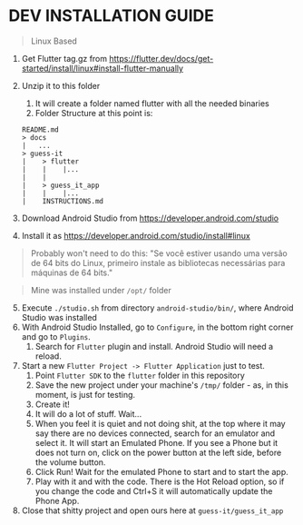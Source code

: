 # DEV INSTALLATION GUIDE

> Linux Based

1. Get Flutter tag.gz from https://flutter.dev/docs/get-started/install/linux#install-flutter-manually

2. Unzip it to this folder
   1. It will create a folder named flutter with all the needed binaries 
   2. Folder Structure at this point is:
    ```
    README.md
    > docs
    |   ...
    > guess-it
    |    > flutter
    |    |    |...
    |    |
    |    > guess_it_app
    |    |    |...
    |    INSTRUCTIONS.md
    ```

3. Download Android Studio from https://developer.android.com/studio
4. Install it as https://developer.android.com/studio/install#linux
> Probably won't need to do this: "Se você estiver usando uma versão de 64 bits do Linux, primeiro instale as bibliotecas necessárias para máquinas de 64 bits."

> Mine was installed under `/opt/` folder 
5. Execute `./studio.sh` from directory `android-studio/bin/`, where Android Studio was installed
6. With Android Studio Installed, go to `Configure`, in the bottom right corner and go to `Plugins`.
   1. Search for `Flutter` plugin and install. Android Studio will need a reload.
7. Start a new `Flutter Project -> Flutter Application` just to test.
   1. Point `Flutter SDK` to the `flutter` folder in this repository
   2. Save the new project under your machine's `/tmp/` folder - as, in this moment, is just for testing.
   3. Create it!
   4. It will do a lot of stuff. Wait...
   5. When you feel it is quiet and not doing shit, at the top where it may say there are no devices connected, search for an emulator and select it. It will start an Emulated Phone. If you see a Phone but it does not turn on, click on the power button at the left side, before the volume button.
   6. Click Run! Wait for the emulated Phone to start and to start the app.
   7. Play with it and with the code. There is the Hot Reload option, so if you change the code and Ctrl+S it will automatically update the Phone App.
8. Close that shitty project and open ours here at `guess-it/guess_it_app`